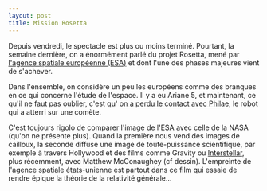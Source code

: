 ```yaml
---
layout: post
title: Mission Rosetta
---
```

Depuis vendredi, le spectacle est plus ou moins terminé. Pourtant, la
semaine dernière, on a énormément parlé du projet Rosetta, mené par
[l'agence spatiale européenne (ESA)](http://www.esa.int/ESA) et dont
l'une des phases majeures vient de s'achever.

Dans l'ensemble, on considère un peu les européens comme des branques
en ce qui concerne l'étude de l'espace. Il y a eu Ariane 5, et
maintenant, ce qu'il ne faut pas oublier, c'est qu'
[on a perdu le contact avec Philae](http://www.courrierinternational.com/article/2014/11/14/philae-ne-repond-plus),
le robot qui a atterri sur une comète.

C'est toujours rigolo de comparer l'image de l'ESA avec celle de la NASA
(qu'on ne présente plus). Quand la première nous vend des images de
cailloux, la seconde diffuse une image de toute-puissance scientifique,
par exemple à travers Hollywood et des films comme Gravity
ou [Interstellar](http://www.imdb.com/title/tt0816692/?ref_=ttmd_md_nm),
plus récemment, avec Matthew McConaughey (cf dessin). L'empreinte de
l'agence spatiale états-unienne est partout dans ce film qui essaie
de rendre épique la théorie de la relativité générale...
